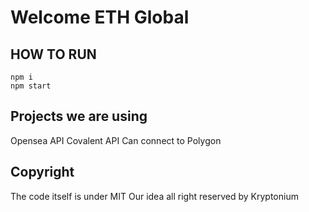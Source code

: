 # Welcome ETH Global

## HOW TO RUN

```
npm i
npm start
```

## Projects we are using

Opensea API
Covalent API
Can connect to Polygon

## Copyright

The code itself is under MIT
Our idea all right reserved by Kryptonium
